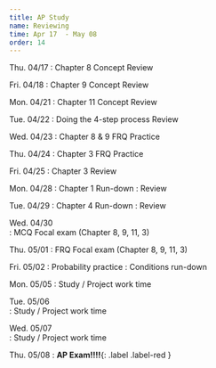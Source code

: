 ```yaml
---
title: AP Study
name: Reviewing
time: Apr 17  - May 08
order: 14
---
```


Thu. 04/17
: Chapter 8 Concept Review

Fri. 04/18
: Chapter 9 Concept Review

Mon. 04/21
: Chapter 11 Concept Review

Tue. 04/22
: Doing the 4-step process Review

Wed. 04/23
: Chapter 8 & 9 FRQ Practice

Thu. 04/24
: Chapter 3 FRQ Practice
	
Fri. 04/25
: Chapter 3 Review

Mon. 04/28
: Chapter 1 Run-down
: Review

Tue. 04/29
: Chapter 4 Run-down
: Review

Wed. 04/30	
: MCQ Focal exam (Chapter 8, 9, 11, 3)

Thu. 05/01
: FRQ Focal exam (Chapter 8, 9, 11, 3)

Fri. 05/02
: Probability practice
: Conditions run-down
	
Mon. 05/05
: Study / Project work time	

Tue. 05/06	
: Study / Project work time	

Wed. 05/07	
: Study / Project work time	

Thu. 05/08
: **AP Exam!!!!**{: .label .label-red }